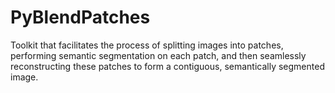 # PyBlendPatches
Toolkit that facilitates the process of splitting images into patches, performing semantic segmentation on each patch, and then seamlessly reconstructing these patches to form a contiguous, semantically segmented image.
